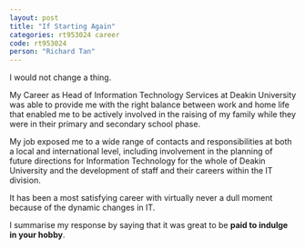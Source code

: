 ```yaml
---
layout: post
title: "If Starting Again"
categories: rt953024 career
code: rt953024
person: "Richard Tan"
---
```


I would not change a thing.

My Career as Head of Information Technology Services at Deakin University was able to provide me with the right balance between work and home life that enabled me to be actively involved in the raising of my family while they were in their primary and secondary school phase.
 
My job exposed me to a wide range of contacts and responsibilities at both a local and international level, including involvement in the planning of future directions for Information Technology for the whole of Deakin University and the development of staff and their careers within the IT division. 
 
It has been a most satisfying career with virtually never a dull moment because of the dynamic changes in IT.

I summarise my response by saying that it was great to be **paid to indulge in your hobby**.